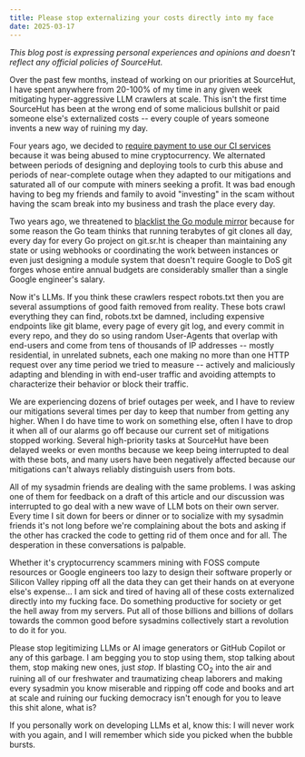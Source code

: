 ```yaml
---
title: Please stop externalizing your costs directly into my face
date: 2025-03-17
---
```


*This blog post is expressing personal experiences and opinions and doesn't
reflect any official policies of SourceHut.*

Over the past few months, instead of working on our priorities at SourceHut, I
have spent anywhere from 20-100% of my time in any given week mitigating
hyper-aggressive LLM crawlers at scale. This isn't the first time SourceHut has
been at the wrong end of some malicious bullshit or paid someone else's
externalized costs -- every couple of years someone invents a new way of ruining
my day.

Four years ago, we decided to [require payment to use our CI services][0]
because it was being abused to mine cryptocurrency. We alternated between
periods of designing and deploying tools to curb this abuse and periods of
near-complete outage when they adapted to our mitigations and saturated all of
our compute with miners seeking a profit. It was bad enough having to beg my
friends and family to avoid "investing" in the scam without having the scam
break into my business and trash the place every day.

[0]: https://man.sr.ht/ops/builds.sr.ht-migration.md

Two years ago, we threatened to [blacklist the Go module mirror][1] because for
some reason the Go team thinks that running terabytes of git clones all day,
every day for every Go project on git.sr.ht is cheaper than maintaining any
state or using webhooks or coordinating the work between instances or even just
designing a module system that doesn't require Google to DoS git forges whose
entire annual budgets are considerably smaller than a single Google engineer's
salary.

[1]: https://sourcehut.org/blog/2023-01-09-gomodulemirror/
[jj]: https://github.com/jj-vcs/jj/discussions/4849

Now it's LLMs. If you think these crawlers respect robots.txt then you are
several assumptions of good faith removed from reality. These bots crawl
everything they can find, robots.txt be damned, including expensive endpoints
like git blame, every page of every git log, and every commit in every repo, and
they do so using random User-Agents that overlap with end-users and come from
tens of thousands of IP addresses -- mostly residential, in unrelated subnets,
each one making no more than one HTTP request over any time period we tried to
measure -- actively and maliciously adapting and blending in with end-user
traffic and avoiding attempts to characterize their behavior or block their
traffic.

We are experiencing dozens of brief outages per week, and I have to review our
mitigations several times per day to keep that number from getting any higher.
When I do have time to work on something else, often I have to drop it when all
of our alarms go off because our current set of mitigations stopped working.
Several high-priority tasks at SourceHut have been delayed weeks or even months
because we keep being interrupted to deal with these bots, and many users have
been negatively affected because our mitigations can't always reliably
distinguish users from bots.

All of my sysadmin friends are dealing with the same problems. I was asking one
of them for feedback on a draft of this article and our discussion was
interrupted to go deal with a new wave of LLM bots on their own server. Every
time I sit down for beers or dinner or to socialize with my sysadmin friends
it's not long before we're complaining about the bots and asking if the other
has cracked the code to getting rid of them once and for all. The desperation in
these conversations is palpable.

Whether it's cryptocurrency scammers mining with FOSS compute resources or
Google engineers too lazy to design their software properly or Silicon Valley
ripping off all the data they can get their hands on at everyone else's expense…
I am sick and tired of having all of these costs externalized directly into my
fucking face. Do something productive for society or get the hell away from my
servers. Put all of those billions and billions of dollars towards the common
good before sysadmins collectively start a revolution to do it for you.

Please stop legitimizing LLMs or AI image generators or GitHub Copilot or any of
this garbage. I am begging you to stop using them, stop talking about them, stop
making new ones, just *stop*. If blasting CO<sub>2</sub> into the air and
ruining all of our freshwater and traumatizing cheap laborers and making every
sysadmin you know miserable and ripping off code and books and art at scale and
ruining our fucking democracy isn't enough for you to leave this shit alone,
what is?

If you personally work on developing LLMs et al, know this: I will never work
with you again, and I will remember which side you picked when the bubble
bursts.
